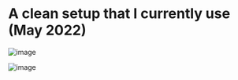 # A clean setup that I currently use (May 2022) 

![image](https://user-images.githubusercontent.com/68228472/169656114-a59338ed-fb5d-42e3-8cf9-a41b03b623a8.png)

![image](https://user-images.githubusercontent.com/68228472/169656193-80726401-58f8-42ea-b2ce-8a4a5de3c571.png)
